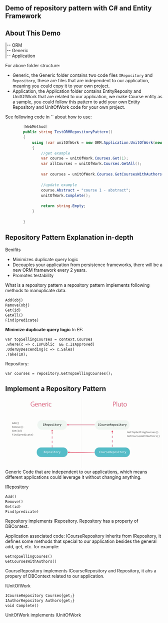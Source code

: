 ﻿## Demo of repository pattern with C# and Entity Framework

## About This Demo
>>

|-- ORM  
	|-- Generic  
	|-- Application  

>>

For above folder structure:

- Generic, the Generic folder contains two code files `IRepository` and `Repository`, these are files that are independent to our application, meaning you could copy it to your own project.
- Application, the Application folder contains EntityReposity and UnitOfWork that are related to our application, we make Course entity as a sample, you could follow this pattern to add your own Entity Repository and UnitOfWork code for your own project.

See following code in `` about how to use:
```csharp
        [WebMethod]
        public string TestORMRepositoryPattern()
        {
            using (var unitOfWork = new ORM.Application.UnitOfWork(new testEntities()))
            {
                //get example
                var course = unitOfWork.Courses.Get(1);
                var allCourses = unitOfWork.Courses.GetAll();             

                var courses = unitOfWork.Courses.GetCoursesWithAuthors(1, 10);

                //update example
                course.Abstract = "course 1 - abstract";
                unitOfWork.Complete();

                return string.Empty;
            }

        }
```

## Repository Pattern Explanation in-depth
Benifits
- Minimizes duplicate query logic
- Decouples your application from persistence frameworks, there will be a new ORM framework every 2 years.
- Promotes testability

What is a repository pattern
a repository pattern implements following methods to manuplicate data.
```
Add(obj)
Remove(obj)
Get(id)
GetAll()
Find(predicate)
```

**Minimize duplicate query logic**
In EF:
```
var topSellingCourses = context.Courses
.where(c => c.IsPublic  && c.IsApproved)
.OderByDescending(c => c.Sales)
.Take(10);
```

Repository:
```
var courses = repository.GetTopSellingCourses();
```

## Implement a Repository Pattern
![](ImplementRepositoryPattern.png)
Generic Code that are independent to our applications, which means different applications could leverage it without changing anything.

IRepository
```
Add()
Remove()
Get(id)
Find(predicate)
```

Repository implements IRepository. Repository has a property of DBContext.

Application associated code:
ICourseRepository inherits from IRepository, it defines some methods that special to our application besides the general add, get, etc. for example:
```
GetTopSellingCoures()
GetCoursesWithAuthors()
```

CourseRepository implements ICourseRepository and Repository<Course>, it ahs a propery of DBContext related to our application.


IUnitOfWork
```
ICourseRepository Courses{get;}
IAuthorRepository Authors{get;}
void Complete()
```
UnitOfWork implements IUnitOfWork

